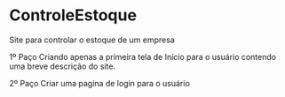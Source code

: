 # ControleEstoque
Site para controlar o estoque de um empresa 


1º Paço 
Criando apenas a primeira tela de Início para o usuário contendo uma breve descrição do site.

2º Paço
Criar uma pagina de login para o usuário 
